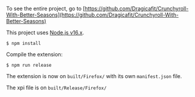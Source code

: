 To see the entire project, go to [https://github.com/Dragicafit/Crunchyroll-With-Better-Seasons](https://github.com/Dragicafit/Crunchyroll-With-Better-Seasons)

This project uses [Node.js v16.x](https://nodejs.org/).

```ShellSession
$ npm install
```

Compile the extension:

```ShellSession
$ npm run release
```

The extension is now on `built/Firefox/` with its own `manifest.json` file.

The xpi file is on `built/Release/Firefox/`
